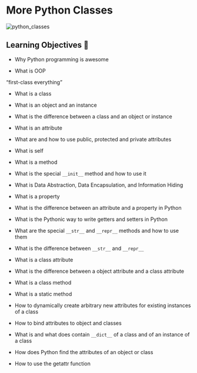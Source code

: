 # More Python Classes

![python_classes](https://i0.wp.com/www.tutorialbrain.com/wp-content/uploads/2020/10/Python-class-object.png?fit=474%2C222&ssl=1&is-pending-load=1)



## Learning Objectives :page_with_curl:

* Why Python programming is awesome

* What is OOP

“first-class everything”

* What is a class

* What is an object and an instance

* What is the difference between a class and an object or instance

* What is an attribute

* What are and how to use public, protected and private attributes

* What is self

* What is a method

* What is the special `__init__` method and how to use it

* What is Data Abstraction, Data Encapsulation, and Information Hiding

* What is a property

* What is the difference between an attribute and a property in Python

* What is the Pythonic way to write getters and setters in Python

* What are the special `__str__` and `__repr__` methods and how to use them

* What is the difference between `__str__` and `__repr__`

* What is a class attribute

* What is the difference between a object attribute and a class attribute

* What is a class method

* What is a static method

* How to dynamically create arbitrary new attributes for existing instances of a class

* How to bind attributes to object and classes

* What is and what does contain `__dict__` of a class and of an instance of a class

* How does Python find the attributes of an object or class

* How to use the getattr function
